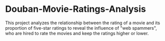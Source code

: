 # Douban-Movie-Ratings-Analysis
This project analyzes the relationship between the rating of a movie and its proportion of five-star ratings to reveal the influence of "web spammers", who are hired to rate the movies and keep the ratings higher or lower.

